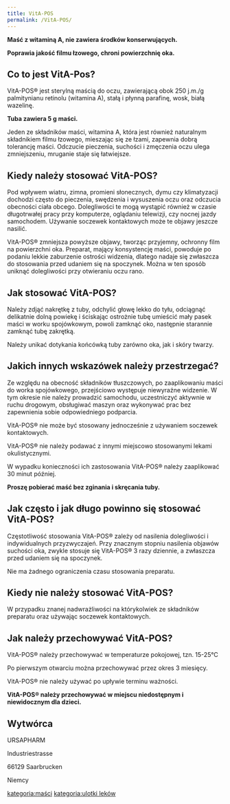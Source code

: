 ```yaml
---
title: VitA-POS
permalink: /VitA-POS/
---
```


**Maść z witaminą A, nie zawiera środków konserwujących.**

**Poprawia jakość filmu łzowego, chroni powierzchnię oka.**

Co to jest VitA-Pos?
--------------------

VitA-POS® jest sterylną maścią do oczu, zawierającą obok 250 j.m./g palmitynianu retinolu (witamina A), stałą i płynną parafinę, wosk, białą wazelinę.

**Tuba zawiera 5 g maści.**

Jeden ze składników maści, witamina A, która jest również naturalnym składnikiem filmu łzowego, mieszając się ze łzami, zapewnia dobrą tolerancję maści. Odczucie pieczenia, suchości i zmęczenia oczu ulega zmniejszeniu, mruganie staje się łatwiejsze.

Kiedy należy stosować VitA-POS?
-------------------------------

Pod wpływem wiatru, zimna, promieni słonecznych, dymu czy klimatyzacji dochodzi często do pieczenia, swędzenia i wysuszenia oczu oraz odczucia obecności ciała obcego. Dolegliwości te mogą wystąpić również w czasie długotrwałej pracy przy komputerze, oglądaniu telewizji, czy nocnej jazdy samochodem. Używanie soczewek kontaktowych może te objawy jeszcze nasilić.

VitA-POS® zmniejsza powyższe objawy, tworząc przyjemny, ochronny film na powierzchni oka. Preparat, mający konsystencję maści, powoduje po podaniu lekkie zaburzenie ostrości widzenia, dlatego nadaje się zwłaszcza do stosowania przed udaniem się na spoczynek. Można w ten sposób uniknąć dolegliwości przy otwieraniu oczu rano.

Jak stosować VitA-POS?
----------------------

Należy zdjąć nakrętkę z tuby, odchylić głowę lekko do tyłu, odciągnąć delikatnie dolną powiekę i ściskając ostrożnie tubę umieścić mały pasek maści w worku spojówkowym, powoli zamknąć oko, następnie starannie zamknąć tubę zakrętką.

Należy unikać dotykania końcówką tuby zarówno oka, jak i skóry twarzy.

Jakich innych wskazówek należy przestrzegać?
--------------------------------------------

Ze względu na obecność składników tłuszczowych, po zaaplikowaniu maści do worka spojówkowego, przejściowo występuje niewyraźne widzenie. W tym okresie nie należy prowadzić samochodu, uczestniczyć aktywnie w ruchu drogowym, obsługiwać maszyn oraz wykonywać prac bez zapewnienia sobie odpowiedniego podparcia.

VitA-POS® nie może być stosowany jednocześnie z używaniem soczewek kontaktowych.

VitA-POS® nie należy podawać z innymi miejscowo stosowanymi lekami okulistycznymi.

W wypadku konieczności ich zastosowania VitA-POS® należy zaaplikować 30 minut później.

**Proszę pobierać maść bez zginania i skręcania tuby.**

Jak często i jak długo powinno się stosować VitA-POS?
-----------------------------------------------------

Częstotliwość stosowania VitA-POS® zależy od nasilenia dolegliwości i indywidualnych przyzwyczajeń. Przy znacznym stopniu nasilenia objawów suchości oka, zwykle stosuje się VitA-POS® 3 razy dziennie, a zwłaszcza przed udaniem się na spoczynek.

Nie ma żadnego ograniczenia czasu stosowania preparatu.

Kiedy nie należy stosować VitA-POS?
-----------------------------------

W przypadku znanej nadwrażliwości na którykolwiek ze składników preparatu oraz używając soczewek kontaktowych.

Jak należy przechowywać VitA-POS?
---------------------------------

VitA-POS® należy przechowywać w temperaturze pokojowej, tzn. 15-25°C

Po pierwszym otwarciu można przechowywać przez okres 3 miesięcy.

VitA-POS® nie należy używać po upływie terminu ważności.

**VitA-POS® należy przechowywać w miejscu niedostępnym i niewidocznym dla dzieci.**

Wytwórca
--------

URSAPHARM

Industriestrasse

66129 Saarbrucken

Niemcy

[kategoria:maści](/kategoria:maści "wikilink") [kategoria:ulotki leków](/kategoria:ulotki_leków "wikilink")